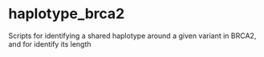 # haplotype_brca2
Scripts for identifying a shared haplotype around a given variant in BRCA2, and for identify its length
